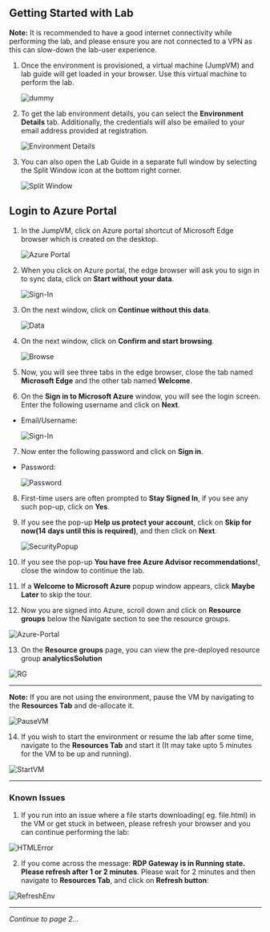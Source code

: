 ## Getting Started with Lab

**Note:** It is recommended to have a good internet connectivity while performing the lab, and please ensure you are not connected to a VPN as this can slow-down the lab-user experience.

1. Once the environment is provisioned, a virtual machine (JumpVM) and lab guide will get loaded in your browser. Use this virtual machine to perform the lab.

   ![dummy](https://github.com/SD-14/Ignite-Demo/blob/main/media/labstartpage2.png?raw=true)

2. To get the lab environment details, you can select the **Environment Details** tab. Additionally, the credentials will also be emailed to your email address provided at registration.

   ![Environment Details](https://github.com/SD-14/Ignite-Demo/blob/main/media/labenvdet.png?raw=true)

3. You can also open the Lab Guide in a separate full window by selecting the Split Window icon at the bottom right corner.

   ![Split Window](https://github.com/SD-14/Ignite-Demo/blob/main/media/labenvsplit.png?raw=true)

## Login to Azure Portal

1. In the JumpVM, click on Azure portal shortcut of Microsoft Edge browser which is created on the desktop.

   ![Azure Portal](https://github.com/SD-14/Ignite-Demo/blob/main/media/labstartap.png?raw=true)

2. When you click on Azure portal, the edge browser will ask you to sign in to sync data, click on **Start without your data**.

   ![Sign-In](https://github.com/SD-14/Ignite-Demo/blob/main/media/02.png?raw=true)

3. On the next window, click on **Continue without this data**.

   ![Data](https://github.com/SD-14/Ignite-Demo/blob/main/media/03.png?raw=true)

4. On the next window, click on **Confirm and start browsing**.

   ![Browse](https://github.com/SD-14/Ignite-Demo/blob/main/media/04.png?raw=true)

5. Now, you will see three tabs in the edge browser, close the tab named **Microsoft Edge** and the other tab named **Welcome**.

6. On the **Sign in to Microsoft Azure** window, you will see the login screen. Enter the following username and click on **Next**.

* Email/Username: <inject key="AzureAdUserEmail"></inject>

    ![Sign-In](https://github.com/SD-14/Ignite-Demo/blob/main/media/05.png?raw=true)

7. Now enter the following password and click on **Sign in**.

* Password: <inject key="AzureAdUserPassword"></inject>

   ![Password](https://github.com/SD-14/Ignite-Demo/blob/main/media/06.png?raw=true)

8. First-time users are often prompted to **Stay Signed In**, if you see any such pop-up, click on **Yes**.

9. If you see the pop-up **Help us protect your account**, click on **Skip for now(14 days until this is required)**, and then click on **Next**.

   ![SecurityPopup](https://github.com/SD-14/Ignite-Demo/blob/main/media/securitypopup.png?raw=true)

10. If you see the pop-up **You have free Azure Advisor recommendations!**, close the window to continue the lab.

11. If a **Welcome to Microsoft Azure** popup window appears, click **Maybe Later** to skip the tour.

12. Now you are signed into Azure, scroll down and click on **Resource groups** below the Navigate section to see the resource groups.

   ![Azure-Portal](https://github.com/SD-14/Ignite-Demo/blob/main/media/07.png?raw=true)

13. On the **Resource groups** page, you can view the pre-deployed resource group **analyticsSolution**

   ![RG](https://github.com/SD-14/Ignite-Demo/blob/main/media/labselectrglab.png?raw=true)
   
 ----
 
**Note:** If you are not using the environment, pause the VM by navigating to the **Resources Tab** and de-allocate it.

   ![PauseVM](https://github.com/SD-14/Ignite-Demo/blob/main/media/labvmdealloc.png?raw=true)

14. If you wish to start the environment or resume the lab after some time, navigate to the **Resources Tab** and start it (It may take upto 5 minutes for the VM to be up and running).

   ![StartVM](https://github.com/SD-14/Ignite-Demo/blob/main/media/labvmalloc.png?raw=true)
   
----

### Known Issues

1. If you run into an issue where a file starts downloading( eg. file.html) in the VM or get stuck in between, please refresh your browser and you can continue performing the lab:

![HTMLError](https://github.com/SD-14/Ignite-Demo/blob/main/media/htmlerror.png?raw=true)

2. If you come across the message: **RDP Gateway is in Running state. Please refresh after 1 or 2 minutes**. Please wait for 2 minutes and then navigate to **Resources Tab**, and click on **Refresh button**:

![RefreshEnv](https://github.com/SD-14/Ignite-Demo/blob/main/media/refreshenv.png?raw=true)

----

*Continue to page 2...*
